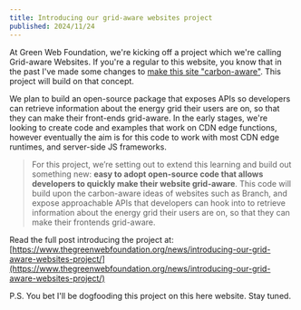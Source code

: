 ```yaml
---
title: Introducing our grid-aware websites project
published: 2024/11/24
---
```


At Green Web Foundation, we're kicking off a project which we're calling Grid-aware Websites. If you're a regular to this website, you know that in the past I've made some changes to [make this site "carbon-aware"](https://fershad.com/writing/making-this-website-carbon-aware/). This project will build on that concept.

We plan to build an open-source package that exposes APIs so developers can retrieve information about the energy grid their users are on, so that they can make their front-ends grid-aware. In the early stages, we're looking to create code and examples that work on CDN edge functions, however eventually the aim is for this code to work with most CDN edge runtimes, and server-side JS frameworks.

> For this project, we’re setting out to extend this learning and build out something new: **easy to adopt open-source code that allows developers to quickly make their website grid-aware**. This code will build upon the carbon-aware ideas of websites such as Branch, and expose approachable APIs that developers can hook into to retrieve information about the energy grid their users are on, so that they can make their frontends grid-aware.

Read the full post introducing the project at: [https://www.thegreenwebfoundation.org/news/introducing-our-grid-aware-websites-project/](https://www.thegreenwebfoundation.org/news/introducing-our-grid-aware-websites-project/)

P.S. You bet I'll be dogfooding this project on this here website. Stay tuned.
